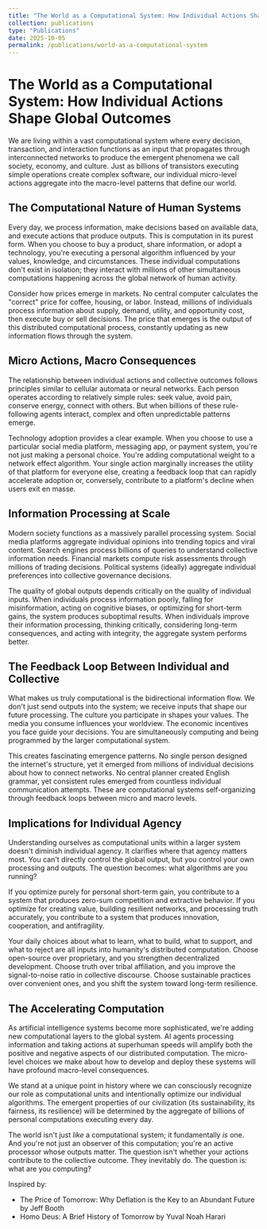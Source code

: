 ```yaml
---
title: "The World as a Computational System: How Individual Actions Shape Global Outcomes"
collection: publications
type: "Publications"
date: 2025-10-05
permalink: /publications/world-as-a-computational-system
---
```


# The World as a Computational System: How Individual Actions Shape Global Outcomes

We are living within a vast computational system where every decision, transaction, and interaction functions as an input that propagates through interconnected networks to produce the emergent phenomena we call society, economy, and culture. Just as billions of transistors executing simple operations create complex software, our individual micro-level actions aggregate into the macro-level patterns that define our world.

## The Computational Nature of Human Systems

Every day, we process information, make decisions based on available data, and execute actions that produce outputs. This is computation in its purest form. When you choose to buy a product, share information, or adopt a technology, you're executing a personal algorithm influenced by your values, knowledge, and circumstances. These individual computations don't exist in isolation; they interact with millions of other simultaneous computations happening across the global network of human activity.

Consider how prices emerge in markets. No central computer calculates the "correct" price for coffee, housing, or labor. Instead, millions of individuals process information about supply, demand, utility, and opportunity cost, then execute buy or sell decisions. The price that emerges is the output of this distributed computational process, constantly updating as new information flows through the system.

## Micro Actions, Macro Consequences

The relationship between individual actions and collective outcomes follows principles similar to cellular automata or neural networks. Each person operates according to relatively simple rules: seek value, avoid pain, conserve energy, connect with others. But when billions of these rule-following agents interact, complex and often unpredictable patterns emerge.

Technology adoption provides a clear example. When you choose to use a particular social media platform, messaging app, or payment system, you're not just making a personal choice. You're adding computational weight to a network effect algorithm. Your single action marginally increases the utility of that platform for everyone else, creating a feedback loop that can rapidly accelerate adoption or, conversely, contribute to a platform's decline when users exit en masse.

## Information Processing at Scale

Modern society functions as a massively parallel processing system. Social media platforms aggregate individual opinions into trending topics and viral content. Search engines process billions of queries to understand collective information needs. Financial markets compute risk assessments through millions of trading decisions. Political systems (ideally) aggregate individual preferences into collective governance decisions.

The quality of global outputs depends critically on the quality of individual inputs. When individuals process information poorly, falling for misinformation, acting on cognitive biases, or optimizing for short-term gains, the system produces suboptimal results. When individuals improve their information processing, thinking critically, considering long-term consequences, and acting with integrity, the aggregate system performs better.

## The Feedback Loop Between Individual and Collective

What makes us truly computational is the bidirectional information flow. We don't just send outputs into the system; we receive inputs that shape our future processing. The culture you participate in shapes your values. The media you consume influences your worldview. The economic incentives you face guide your decisions. You are simultaneously computing and being programmed by the larger computational system.

This creates fascinating emergence patterns. No single person designed the internet's structure, yet it emerged from millions of individual decisions about how to connect networks. No central planner created English grammar, yet consistent rules emerged from countless individual communication attempts. These are computational systems self-organizing through feedback loops between micro and macro levels.

## Implications for Individual Agency

Understanding ourselves as computational units within a larger system doesn't diminish individual agency. It clarifies where that agency matters most. You can't directly control the global output, but you control your own processing and outputs. The question becomes: what algorithms are you running?

If you optimize purely for personal short-term gain, you contribute to a system that produces zero-sum competition and extractive behavior. If you optimize for creating value, building resilient networks, and processing truth accurately, you contribute to a system that produces innovation, cooperation, and antifragility.

Your daily choices about what to learn, what to build, what to support, and what to reject are all inputs into humanity's distributed computation. Choose open-source over proprietary, and you strengthen decentralized development. Choose truth over tribal affiliation, and you improve the signal-to-noise ratio in collective discourse. Choose sustainable practices over convenient ones, and you shift the system toward long-term resilience.

## The Accelerating Computation

As artificial intelligence systems become more sophisticated, we're adding new computational layers to the global system. AI agents processing information and taking actions at superhuman speeds will amplify both the positive and negative aspects of our distributed computation. The micro-level choices we make about how to develop and deploy these systems will have profound macro-level consequences.

We stand at a unique point in history where we can consciously recognize our role as computational units and intentionally optimize our individual algorithms. The emergent properties of our civilization (its sustainability, its fairness, its resilience) will be determined by the aggregate of billions of personal computations executing every day.

The world isn't just *like* a computational system; it fundamentally *is* one. And you're not just an observer of this computation; you're an active processor whose outputs matter. The question isn't whether your actions contribute to the collective outcome. They inevitably do. The question is: what are you computing?

Inspired by:
- The Price of Tomorrow: Why Deflation is the Key to an Abundant Future by Jeff Booth
- Homo Deus: A Brief History of Tomorrow by Yuval Noah Harari